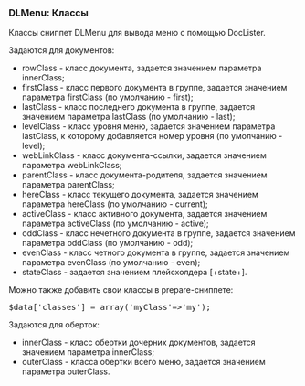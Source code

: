
<meta http-equiv="Content-Type" content="text/html; charset=utf-8">
<h3>DLMenu: Классы </h3> 
Классы cниппет DLMenu для вывода меню с помощью DocLister.	
<br>
<p>Задаются для документов:</p>
<ul>
	<li><span class="text-bold">rowClass</span> - класс документа, задается значением параметра innerClass;</li>
	<li><span class="text-bold">firstClass</span> - класс первого документа в группе, задается значением параметра firstClass (по умолчанию - first);</li>
	<li><span class="text-bold">lastClass</span> - класс последнего документа в группе, задается значением параметра lastClass (по умолчанию - last);</li>
	<li><span class="text-bold">levelClass</span> - класс уровня меню, задается значением параметра lastClass, к которому добавляется номер уровня (по умолчанию - level);</li>
	<li><span class="text-bold">webLinkClass</span> - класс документа-ссылки, задается значением параметра webLinkClass;</li>
	<li><span class="text-bold">parentClass</span> - класс документа-родителя, задается значением параметра parentClass;</li>
	<li><span class="text-bold">hereClass</span> - класс текущего документа, задается значением параметра hereClass (по умолчанию - current);</li>
	<li><span class="text-bold">activeClass</span> - класс активного документа, задается значением параметра activeClass (по умолчанию - active);</li>
	<li><span class="text-bold">oddClass</span> - класс нечетного документа в группе, задается значением параметра oddClass (по умолчанию - odd);</li>
	<li><span class="text-bold">evenClass</span> - класс четного документа в группе, задается значением параметра evenClass (по умолчанию - even);</li>
	<li><span class="text-bold">stateClass</span> - задается значением плейсхолдера <span class="text-bold">[+state+]</span>.</li>
</ul>
<p>Можно также добавить свои классы в prepare-сниппете:</p>
<pre class="brush: php">$data['classes'] = array('myClass'=&gt;'my');</pre>
<p>Задаются для оберток:</p>
<ul>
	<li><span class="text-bold">innerClass</span> - класс обертки дочерних документов, задается значением параметра innerClass;</li>
	<li><span class="text-bold">outerClass</span> - класса обертки всего меню, задается значением параметра outerClass.</li>
</ul>